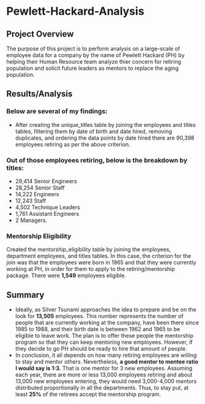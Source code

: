 # Pewlett-Hackard-Analysis
## Project Overview
The purpose of this project is to perform analysis on a large-scale of employee data for a company by the name of Pewlett Hackard (PH) by helping their Human Resource team analyze thier concern for retiring population and solicit future leaders as mentors to replace the aging population. 

## Results/Analysis
### Below are several of my findings:
* After creating the unique_titles table by joining the employees and titles tables, filtering them by date of birth and date hired, removing duplicates, and ordering the data points by date hired there are 90,398 employees retiring as per the above criterion.

### Out of those employees retiring, below is the breakdown by titles:
* 29,414 Senior Engineers 
* 28,254 Senior Staff
* 14,222 Engineers
* 12,243 Staff
* 4,502 Technique Leaders
* 1,761 Assistant Engineers
* 2 Managers.

### Mentorship Eligibility
Created the mentorship_eligibility table by joining the employees, department employees, and titles tables. In this case, the criterion for the join was that the employees were born in 1965 and that they were currently working at PH, in order for them to apply to the retiring/mentorship package. There were **1,549** employees eligible.

## Summary
* Ideally, as Silver Tsunami approaches the idea to prepare and be on the look for **13,505** employees. This number represents the number of people that are currently working at the company, have been there since 1985 to 1988, and their birth date is between 1962 and 1965 to be eligible to leave work. The plan is to offer these people the mentorship program so that they can keep mentoring new employees. However, if they decide to go PH should be ready to hire that amount of people.
* In conclusion, it all depends on how many retiring employees are willing to stay and mentor others. Nevertheless, **a good mentor to mentee ratio I would say is 1:3.** That is one mentor for 3 new employees. Assuming each year, there are more or less 13,000 employees retiring and about 13,000 new employees entering, they would need 3,000-4,000 mentors distributed proportionally in all the departments. Thus, to stay put, at least **25%** of the retirees accept the mentorship program.

